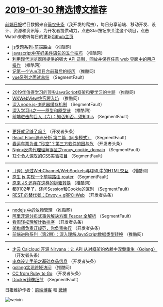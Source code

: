 # [2019-01-30 精选博文推荐](https://toutiao.qdkfweb.cn/date/2019/01/30)

[前端日报](https://qdkfweb.cn/c/news)栏目数据来自[码农头条](https://toutiao.qdkfweb.cn/)（我开发的爬虫），每日分享前端、移动开发、设计、资源和资讯等，为开发者提供动力，点击Star按钮来关注这个项目，点击Watch来收听每日的更新[Github主页](https://github.com/kujian/frontendDaily)
* [js专题系列-前端路由](https://toutiao.qdkfweb.cn/99640.html) （推酷网）
* [javascript中写好条件语句的五个技巧](https://toutiao.qdkfweb.cn/99638.html) （推酷网）
* [利用现代浏览器所提供的强大 API 录制，回放并保存任意 web 界面中的用户操作](https://toutiao.qdkfweb.cn/99634.html) （推酷网）
* [记第一个Vue项目台前幕后的经历](https://toutiao.qdkfweb.cn/99635.html) （推酷网）
* [vue系列之面试总结](https://toutiao.qdkfweb.cn/99578.html) （SegmentFault）

***
* [2019年值得学习的顶尖JavaScript框架和要学习的主题](https://toutiao.qdkfweb.cn/99628.html) （推酷网）
* [WKWebView终究要入坑](https://toutiao.qdkfweb.cn/99625.html) （推酷网）
* [深入node.js-浏览器缓存机制](https://toutiao.qdkfweb.cn/99573.html) （SegmentFault）
* [深入学习js之——原型和原型链](https://toutiao.qdkfweb.cn/99626.html) （推酷网）
* [前端进击的巨人（六）：知否知否，须知this](https://toutiao.qdkfweb.cn/99570.html) （SegmentFault）

***
* [更好就足够了吗？](https://toutiao.qdkfweb.cn/99606.html) （开发者头条）
* [React Fiber源码分析 第二篇（同步模式）](https://toutiao.qdkfweb.cn/99576.html) （SegmentFault）
* [春运车票为谁 “秒空”？第三方软件的困与危](https://toutiao.qdkfweb.cn/99587.html) （开发者头条）
* [Nginx反向代理理解误区之proxy_cookie_domain](https://toutiao.qdkfweb.cn/99577.html) （SegmentFault）
* [12个令人惊叹的CSS实验项目](https://toutiao.qdkfweb.cn/99567.html) （SegmentFault）

***
* [（译）通过WebChannel/WebSockets与QML中的HTML交互](https://toutiao.qdkfweb.cn/99639.html) （推酷网）
* [原生 js 实现一个前端路由 router](https://toutiao.qdkfweb.cn/99568.html) （SegmentFault）
* [原来 JS 还存在这样的拆箱转换](https://toutiao.qdkfweb.cn/99627.html) （推酷网）
* [都9102年了，还问Session和Cookie的区别](https://toutiao.qdkfweb.cn/99569.html) （SegmentFault）
* [REST 的替代者：Envoy + gRPC-Web](https://toutiao.qdkfweb.cn/99602.html) （开发者头条）

***
* [nodejs 中的依赖管理](https://toutiao.qdkfweb.cn/99630.html) （推酷网）
* [阿里开源分布式事务解决方案 Fescar 全解析](https://toutiao.qdkfweb.cn/99572.html) （SegmentFault）
* [看图轻松理解计数排序](https://toutiao.qdkfweb.cn/99605.html) （开发者头条）
* [架构师负责订规范，你负责执行](https://toutiao.qdkfweb.cn/99583.html) （开发者头条）
* [前端进阶系列（第2期）：深入理解JavaScript数据类型转换](https://toutiao.qdkfweb.cn/99632.html) （推酷网）

***
* [才云 Caicloud 开源 Nirvana：让 API 从对框架的依赖中涅槃重生（Golang）](https://toutiao.qdkfweb.cn/99594.html) （开发者头条）
* [电商设计手册之基础商品信息](https://toutiao.qdkfweb.cn/99584.html) （开发者头条）
* [golang实现跨域访问](https://toutiao.qdkfweb.cn/99633.html) （推酷网）
* [CC from Ruby to Go](https://toutiao.qdkfweb.cn/99595.html) （开发者头条）
* [Docker镜像细节](https://toutiao.qdkfweb.cn/99574.html) （SegmentFault）

日报维护作者：[前端博客](https://qdkfweb.cn/) 和 [微博](https://qdkfweb.cn/go/weibo)

![weixin](https://user-images.githubusercontent.com/3055447/38468989-651132ac-3b80-11e8-8e6b-15122322a9d7.png)